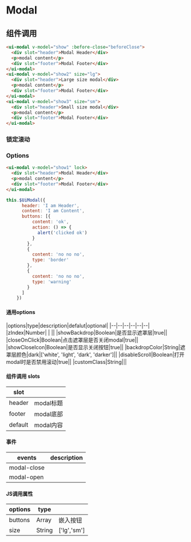 # Modal

## 组件调用

<modal-modal></modal-modal>


```html
<ui-modal v-model="show" :before-close="beforeClose">
  <div slot="header">Modal Header</div>
  <p>modal content</p>
  <div slot="footer">Modal Footer</div>
</ui-modal>
<ui-modal v-model="show2" size="lg">
  <div slot="header">Large size modal</div>
  <p>modal content</p>
  <div slot="footer">Modal Footer</div>
</ui-modal>
<ui-modal v-model="show3" size="sm">
  <div slot="header">Small size modal</div>
  <p>modal content</p>
  <div slot="footer">Modal Footer</div>
</ui-modal>
```

### 锁定滚动

<modal-lock></modal-lock>


### Options

<modal-options></modal-options>

```html
<ui-modal v-model="show1" lock>
  <div slot="header">Modal Header</div>
  <p>modal content</p>
  <div slot="footer">Modal Footer</div>
</ui-modal>
```







  ```js
this.$UiModal({
        header: 'I am Header',
        content: 'I am Content',
        buttons: [{
            content: 'ok',
            action: () => {
              alert('clicked ok')
            }
          },
          {
            content: 'no no no',
            type: 'border'
          },
          {
            content: 'no no no',
            type: 'warning'
          }
        ]
      })
```


#### 通用options

|options|type|description|defalut|optional|
|--|--|--|--|--|--|
|zIndex|Number| | ||
|showBackdrop|Boolean|是否显示遮罩层|true||
|closeOnClick|Boolean|点击遮罩层是否关闭modal|true||
|showCloseIcon|Boolean|是否显示关闭按钮|true||
|backdropColor|String|遮罩层颜色|dark|['white', 'light', 'dark', 'darker']||
|disableScroll|Boolean|打开modal时是否禁用滚动|true||
|customClass|String|||


#### 组件调用 slots

|slot||
|--|--|
|header|modal标题|
|footer|modal底部|
|default|modal内容|

#### 事件

|events|description|
|--|--|
|modal-close||
|modal-open||

#### JS调用属性

|options|type||
|-|-|-|
|buttons|Array|嵌入按钮|
|size|String|['lg','sm']|


